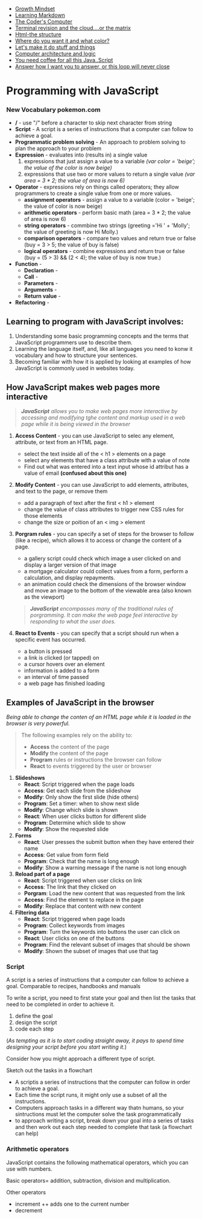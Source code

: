 - [Growth Mindset](https://zenatomsk.github.io/reading-notes/)
- [Learning Markdown](https://zenatomsk.github.io/reading-notes/01-learning-markdown) 
- [The Coder's Computer](https://zenatomsk.github.io/reading-notes/02-the-coders-computer)
- [Terminal revision and the cloud....or the matrix](https://zenatomsk.github.io/reading-notes/03-revisions-and-the-cloud)
- [Html-the structure](https://zenatomsk.github.io/reading-notes/04-structure-with-html)
- [Where do you want it and what color?](https://zenatomsk.github.io/reading-notes/05-design-with-css)
- [Let's make it do stuff and things](https://zenatomsk.github.io/reading-notes/06a-dynamic-with-javascript)
- [Computer architecture and logic](https://zenatomsk.github.io/reading-notes/06b-computer-architecture-and-logic)
- [You need coffee for all this Java..Script](https://zenatomsk.github.io/reading-notes/07-programming-with-js)
- [Answer how I want you to answer, or this loop will never close](https:zenatomsk.github.io/reading-notes/08-operators-and-loops)

# **Programming with JavaScript**

### **New Vocabulary** pokemon.com
- **/** - use "/" before a character to skip next character from string
- **Script** - A script is a series of instructions that a computer can follow to achieve a goal.
- **Programmatic problem solving** - An approach to problem solving to plan the approach to your problem
- **Expression** - evaluates into (results in) a single value
    1. expressions that just assign a value to a variable *(var color = 'beige'; the value of the color is now beige)*
    2. expressions that use two or more values to return a single value *(var area = 3 * 2; the value of area is now 6)*
- **Operator** - expressions rely on things called operators; they allow programmers to create a single value from one or more values.
    - **assignment operators** - assign a value to a variable (color = 'beige'; the value of color is now beige)
    - **arithmetic operators** - perform basic math (area = 3 * 2; the value of area is now 6)
    - **string operators** - commbine two strings (greeting ='Hi ' +  'Molly'; the value of greeting is now Hi Molly.)
    - **comparison operators** - compare two values and return true or false (buy = 3 > 5; the value of buy is false)
    - **logical operators** - combine expressions and return true or false (buy = (5 > 3) && (2 < 4); the value of buy is now true.)
- **Function** -
  - **Declaration** -
  - **Call** - 
  - **Parameters** - 
  - **Arguments** - 
  - **Return value** - 
- **Refactoring** - 

## **Learning to program with JavaScript involves:**
1. Understanding some basic programming concepts and the terms that JavaScript programmers use to describe them.
2. Learning the language itself, and, like all languages you need to konw it vocabulary and how to structure your sentences.
3. Becoming familiar with how it is applied by looking at examples of how JavaScript is commonly used in websites today.

## **How JavaScript makes web pages more interactive**

>***JavaScript** allows you to make web pages more interactive by accessing and modifying tghe content and markup used in a web page while it is being viewed in the browser*

1. **Access Content** - you can use JavaScript to selec any element, attribute, or text from an HTML page.
    - select the text inside all of the < h1 > elements on a page
    - select any elements that have a class attribute with a value of note
    - Find out what was entered into a text input whose id attribut has a value of email **(confused about this one)**
2. **Modify Content** - you can use JavaScript to add elements, attributes, and text to the page, or remove them
    - add a paragraph of text after the first < h1 > element
    - change the value of class attributes to trigger new CSS rules for those elements
    - change the size or poition of an < img > element
3. **Porgram rules** - you can specify a set of steps for the browser to follow (like a recipe), which allows it to access or change the content of a page.
    - a gallery script could check which image a user clicked on and display a larger version of that image
    - a mortgage calculator could collect values from a form, perform a calculation, and display repayments.
    - an animation could check the dimensions of the browser window and move an image to the bottom of the viewable area (also known as the viewport)
            
    >***JavaScript** encompasses many of the traditional rules of porgramming. It can make the web page feel interactive by responding to what the user does.*
4. **React to Events** - you can specify that a script should run when a specific event has occurred.
    - a button is pressed
    - a link is clicked (or tapped) on
    - a cursor hovers over an element
    - information is added to a form
    - an interval of time passed
    - a web page has finished loading

## Examples of JavaScript in the browser
*Being able to change the conten of an HTML page while it is loaded in the browser is very powerful.*

>The following examples rely on the ability to:
> - **Access** the content of the page
> - **Modify** the content of the page
> - **Program** rules or instructions the browser can follow
> - **React** to events triggered by the user or browser
    
1. **Slideshows**
    - **React**: Script triggered when the page loads
    - **Access**: Get each slide from the slideshow
    - **Modify**: Only show the first slide (hide others)
    - **Program**: Set a timer: when to show next slide
    - **Modify**: Change which slide is shown
    - **React**: When user clicks button for different slide
    - **Program**: Determine which slide to show
    - **Modify**: Show the requested slide
2. **Forms**
    - **React**: User presses the submit button when they have entered their name
    - **Access**: Get value from form field
    - **Program**: Check that the name is long enough
    - **Modify**: Show a warning message if the name is not long enough
3. **Reload part of a page**
    - **React**: Script triggered when user clicks on link
    - **Access**: The link that they clicked on
    - **Porgram**: Load the new content that was requested from the link
    - **Access**: Find the element to replace in the page
    - **Modify**: Replace that content with new content
4. **Filtering data**
    - **React**: Script triggered when page loads
    - **Program**: Collect keywords from images
    - **Program**: Turn the keywords into buttons the user can click on
    - **React**: User clicks on one of the buttons
    - **Program**: Find the relevant subset of images that should be shown
    - **Modify**: Shown the subset of images that use that tag

### Script

A script is a series of instructions that a computer can follow to achieve a goal. Comparable to recipes, handbooks and manuals

To write a script, you need to first state your goal and then list the tasks that need to be completed in order to achieve it.
1. define the goal
2. design the script
3. code each step

(*As tempting as it is to start coding straight away, it pays to spend time designing your script before you start writing it.*)

Consider how you might approach a different type of script.

Sketch out the tasks in a flowchart

- A scriptis a series of instructions that the computer can follow in order to achieve a goal.
- Each time the script runs, it might only use a subset of all the instructions.
- Computers approach tasks in a different way thatn humans, so your sintructions must let the computer solve the task programmatically
- to approach writing a script, break down your goal into a series of tasks and then work out each step needed to complete that task (a flowchart can help)

### **Arithmetic operators**

JavaScript contains the following mathematical operators, which you can use with numbers.

Basic operators= addition, subtraction, division and multiplication.

Other operators
- increment ++ adds one to the current number
- decrement 